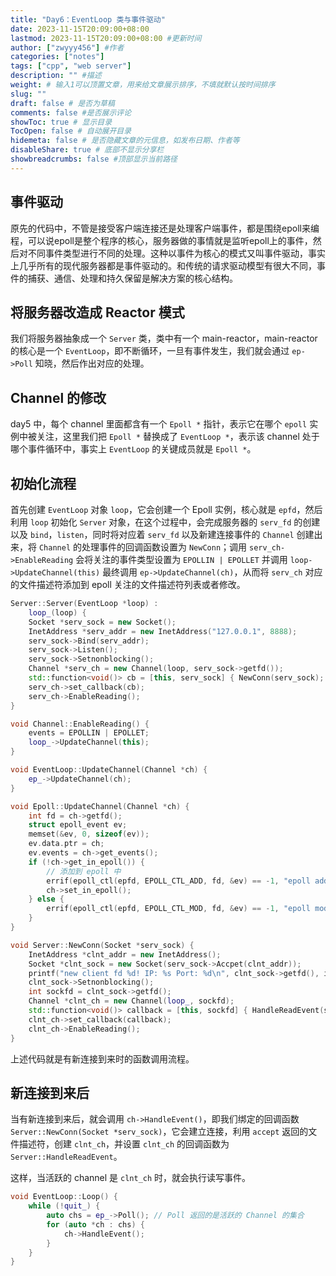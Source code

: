 ```yaml
---
title: "Day6：EventLoop 类与事件驱动"
date: 2023-11-15T20:09:00+08:00
lastmod: 2023-11-15T20:09:00+08:00 #更新时间
author: ["zwyyy456"] #作者
categories: ["notes"]
tags: ["cpp", "web server"]
description: "" #描述
weight: # 输入1可以顶置文章，用来给文章展示排序，不填就默认按时间排序
slug: ""
draft: false # 是否为草稿
comments: false #是否展示评论
showToc: true # 显示目录
TocOpen: false # 自动展开目录
hidemeta: false # 是否隐藏文章的元信息，如发布日期、作者等
disableShare: true # 底部不显示分享栏
showbreadcrumbs: false #顶部显示当前路径
---
```

## 事件驱动

原先的代码中，不管是接受客户端连接还是处理客户端事件，都是围绕epoll来编程，可以说epoll是整个程序的核心，服务器做的事情就是监听epoll上的事件，然后对不同事件类型进行不同的处理。这种以事件为核心的模式又叫事件驱动，事实上几乎所有的现代服务器都是事件驱动的。和传统的请求驱动模型有很大不同，事件的捕获、通信、处理和持久保留是解决方案的核心结构。

## 将服务器改造成 Reactor 模式

我们将服务器抽象成一个 `Server` 类，类中有一个 main-reactor，main-reactor 的核心是一个 `EventLoop`，即不断循环，一旦有事件发生，我们就会通过 `ep->Poll` 知晓，然后作出对应的处理。

## Channel 的修改

day5 中，每个 channel 里面都含有一个 `Epoll *` 指针，表示它在哪个 `epoll` 实例中被关注，这里我们把 `Epoll *` 替换成了 `EventLoop *`，表示该 channel 处于哪个事件循环中，事实上 `EventLoop` 的关键成员就是 `Epoll *`。

## 初始化流程

首先创建 `EventLoop` 对象 `loop`，它会创建一个 Epoll 实例，核心就是 `epfd`，然后利用 `loop` 初始化 `Server` 对象，在这个过程中，会完成服务器的 `serv_fd` 的创建以及 `bind`，`listen`，同时将对应着 `serv_fd` 以及新建连接事件的 `Channel` 创建出来，将 `Channel` 的处理事件的回调函数设置为 `NewConn`；调用 `serv_ch->EnableReading` 会将关注的事件类型设置为 `EPOLLIN | EPOLLET` 并调用 `loop->UpdateChannel(this)` 最终调用 `ep->UpdateChannel(ch)`，从而将 `serv_ch` 对应的文件描述符添加到 epoll 关注的文件描述符列表或者修改。

```cpp
Server::Server(EventLoop *loop) :
    loop_(loop) {
    Socket *serv_sock = new Socket();
    InetAddress *serv_addr = new InetAddress("127.0.0.1", 8888);
    serv_sock->Bind(serv_addr);
    serv_sock->Listen();
    serv_sock->Setnonblocking();
    Channel *serv_ch = new Channel(loop, serv_sock->getfd());
    std::function<void()> cb = [this, serv_sock] { NewConn(serv_sock); };
    serv_ch->set_callback(cb);
    serv_ch->EnableReading();
}

void Channel::EnableReading() {
    events = EPOLLIN | EPOLLET;
    loop_->UpdateChannel(this);
}

void EventLoop::UpdateChannel(Channel *ch) {
    ep_->UpdateChannel(ch);
}

void Epoll::UpdateChannel(Channel *ch) {
    int fd = ch->getfd();
    struct epoll_event ev;
    memset(&ev, 0, sizeof(ev));
    ev.data.ptr = ch;
    ev.events = ch->get_events();
    if (!ch->get_in_epoll()) {
        // 添加到 epoll 中
        errif(epoll_ctl(epfd, EPOLL_CTL_ADD, fd, &ev) == -1, "epoll add error!\n");
        ch->set_in_epoll();
    } else {
        errif(epoll_ctl(epfd, EPOLL_CTL_MOD, fd, &ev) == -1, "epoll mod error!\n");
    }
}

void Server::NewConn(Socket *serv_sock) {
    InetAddress *clnt_addr = new InetAddress();
    Socket *clnt_sock = new Socket(serv_sock->Accpet(clnt_addr));
    printf("new client fd %d! IP: %s Port: %d\n", clnt_sock->getfd(), inet_ntoa(clnt_addr->addr.sin_addr), ntohs(clnt_addr->addr.sin_port));
    clnt_sock->Setnonblocking();
    int sockfd = clnt_sock->getfd();
    Channel *clnt_ch = new Channel(loop_, sockfd);
    std::function<void()> callback = [this, sockfd] { HandleReadEvent(sockfd); }; // 设定建立了连接的 ch 对应的回调函数
    clnt_ch->set_callback(callback);
    clnt_ch->EnableReading();
}

```

上述代码就是有新连接到来时的函数调用流程。

## 新连接到来后

当有新连接到来后，就会调用 `ch->HandleEvent()`，即我们绑定的回调函数 `Server::NewConn(Socket *serv_sock)`，它会建立连接，利用 `accept` 返回的文件描述符，创建 `clnt_ch`，并设置 `clnt_ch` 的回调函数为 `Server::HandleReadEvent`。

这样，当活跃的 channel 是 `clnt_ch` 时，就会执行读写事件。

```cpp
void EventLoop::Loop() {
    while (!quit_) {
        auto chs = ep_->Poll(); // Poll 返回的是活跃的 Channel 的集合
        for (auto *ch : chs) {
            ch->HandleEvent();
        }
    }
}
```





